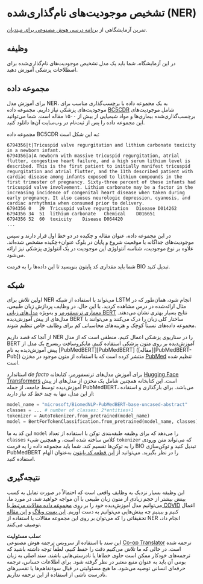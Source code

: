 <!--
CO_OP_TRANSLATOR_METADATA:
{
  "original_hash": "032bda5068f543d6c1fcb30c34231461",
  "translation_date": "2025-08-24T10:22:44+00:00",
  "source_file": "lessons/5-NLP/19-NER/lab/README.md",
  "language_code": "fa"
}
-->
# تشخیص موجودیت‌های نام‌گذاری‌شده (NER)

تمرین آزمایشگاهی از [برنامه درسی هوش مصنوعی برای مبتدیان](https://github.com/microsoft/ai-for-beginners).

## وظیفه

در این آزمایشگاه، شما باید یک مدل تشخیص موجودیت‌های نام‌گذاری‌شده برای اصطلاحات پزشکی آموزش دهید.

## مجموعه داده

برای آموزش مدل NER، به یک مجموعه داده با برچسب‌گذاری مناسب برای موجودیت‌های پزشکی نیاز داریم. مجموعه داده [BC5CDR](https://biocreative.bioinformatics.udel.edu/tasks/biocreative-v/track-3-cdr/) شامل موجودیت‌های برچسب‌گذاری‌شده بیماری‌ها و مواد شیمیایی از بیش از ۱۵۰۰ مقاله است. شما می‌توانید این مجموعه داده را پس از ثبت‌نام در وب‌سایت آن‌ها دانلود کنید.

مجموعه داده BC5CDR به این شکل است:

```
6794356|t|Tricuspid valve regurgitation and lithium carbonate toxicity in a newborn infant.
6794356|a|A newborn with massive tricuspid regurgitation, atrial flutter, congestive heart failure, and a high serum lithium level is described. This is the first patient to initially manifest tricuspid regurgitation and atrial flutter, and the 11th described patient with cardiac disease among infants exposed to lithium compounds in the first trimester of pregnancy. Sixty-three percent of these infants had tricuspid valve involvement. Lithium carbonate may be a factor in the increasing incidence of congenital heart disease when taken during early pregnancy. It also causes neurologic depression, cyanosis, and cardiac arrhythmia when consumed prior to delivery.
6794356	0	29	Tricuspid valve regurgitation	Disease	D014262
6794356	34	51	lithium carbonate	Chemical	D016651
6794356	52	60	toxicity	Disease	D064420
...
```

در این مجموعه داده، عنوان مقاله و چکیده در دو خط اول قرار دارند و سپس موجودیت‌های جداگانه با موقعیت شروع و پایان در بلوک عنوان+چکیده مشخص شده‌اند. علاوه بر نوع موجودیت، شناسه آنتولوژی این موجودیت در یک آنتولوژی پزشکی نیز ارائه می‌شود.

شما باید مقداری کد پایتون بنویسید تا این داده‌ها را به فرمت BIO تبدیل کنید.

## شبکه

اولین تلاش برای NER می‌تواند با استفاده از شبکه LSTM انجام شود، همان‌طور که در مثال ارائه‌شده در درس مشاهده کردید. با این حال، در وظایف پردازش زبان طبیعی، [معماری ترنسفورمر](https://en.wikipedia.org/wiki/Transformer_(machine_learning_model)) و به‌ویژه [مدل‌های زبانی BERT](https://en.wikipedia.org/wiki/BERT_(language_model)) نتایج بسیار بهتری نشان می‌دهند. مدل‌های از پیش آموزش‌دیده BERT ساختار کلی زبان را درک می‌کنند و می‌توانند با مجموعه داده‌های نسبتاً کوچک و هزینه‌های محاسباتی کم برای وظایف خاص تنظیم شوند.

از آنجا که قصد داریم NER را در سناریوی پزشکی اعمال کنیم، منطقی است که از مدل BERT آموزش‌دیده بر روی متون پزشکی استفاده کنیم. مایکروسافت ریسرچ یک مدل از پیش آموزش‌دیده به نام [PubMedBERT][PubMedBERT] ([مقاله][PubMedBERT-Pub]) منتشر کرده است که با استفاده از متون موجود در مخزن [PubMed](https://pubmed.ncbi.nlm.nih.gov/) تنظیم شده است.

استاندارد *de facto* برای آموزش مدل‌های ترنسفورمر، کتابخانه [Hugging Face Transformers](https://huggingface.co/) است. این کتابخانه همچنین شامل یک مخزن از مدل‌های از پیش آموزش‌دیده توسط جامعه، از جمله PubMedBERT، می‌باشد. برای بارگذاری و استفاده از این مدل، تنها به چند خط کد نیاز دارید:

```python
model_name = "microsoft/BiomedNLP-PubMedBERT-base-uncased-abstract"
classes = ... # number of classes: 2*entities+1
tokenizer = AutoTokenizer.from_pretrained(model_name)
model = BertForTokenClassification.from_pretrained(model_name, classes)
```

این کد به ما `model` را می‌دهد که برای وظیفه طبقه‌بندی توکن با استفاده از تعداد `classes` کلاس ساخته شده است، و همچنین شیء `tokenizer` که می‌تواند متن ورودی را به توکن‌ها تقسیم کند. شما باید مجموعه داده را به فرمت BIO تبدیل کنید و توکن‌سازی PubMedBERT را در نظر بگیرید. می‌توانید از [این قطعه کد پایتون](https://gist.github.com/shwars/580b55684be3328eb39ecf01b9cbbd88) به‌عنوان الهام استفاده کنید.

## نتیجه‌گیری

این وظیفه بسیار نزدیک به وظایف واقعی است که احتمالاً در صورت تمایل به کسب بینش بیشتر از حجم زیادی از متون زبان طبیعی با آن مواجه خواهید شد. در مورد ما، می‌توانیم مدل آموزش‌دیده خود را بر روی [مجموعه داده مقالات مرتبط با COVID](https://www.kaggle.com/allen-institute-for-ai/CORD-19-research-challenge) اعمال کنیم و ببینیم چه بینش‌هایی می‌توانیم به دست آوریم. [این پست وبلاگ](https://soshnikov.com/science/analyzing-medical-papers-with-azure-and-text-analytics-for-health/) و [این مقاله](https://www.mdpi.com/2504-2289/6/1/4) تحقیقاتی را که می‌توان بر روی این مجموعه مقالات با استفاده از NER انجام داد، توصیف می‌کنند.

**سلب مسئولیت**:  
این سند با استفاده از سرویس ترجمه هوش مصنوعی [Co-op Translator](https://github.com/Azure/co-op-translator) ترجمه شده است. در حالی که ما تلاش می‌کنیم دقت را حفظ کنیم، لطفاً توجه داشته باشید که ترجمه‌های خودکار ممکن است حاوی خطاها یا نادرستی‌هایی باشند. سند اصلی به زبان بومی آن باید به عنوان منبع معتبر در نظر گرفته شود. برای اطلاعات حساس، ترجمه حرفه‌ای انسانی توصیه می‌شود. ما هیچ مسئولیتی در قبال سوءتفاهم‌ها یا تفسیرهای نادرست ناشی از استفاده از این ترجمه نداریم.